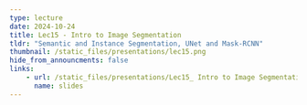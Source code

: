```yaml
---
type: lecture
date: 2024-10-24
title: Lec15 - Intro to Image Segmentation
tldr: "Semantic and Instance Segmentation, UNet and Mask-RCNN"
thumbnail: /static_files/presentations/lec15.png
hide_from_announcments: false
links:
    - url: /static_files/presentations/Lec15_ Intro to Image Segmentation.pdf
      name: slides
---
```

